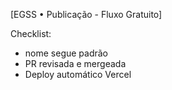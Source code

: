[EGSS • Publicação - Fluxo Gratuito]

Checklist:
- nome segue padrão
- PR revisada e mergeada
- Deploy automático Vercel
